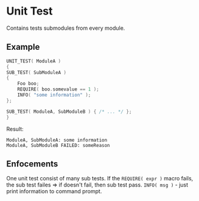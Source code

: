 # Unit Test
Contains tests submodules from every module.
## Example
```cpp
UNIT_TEST( ModuleA )
{
SUB_TEST( SubModuleA )
{
    Foo boo;
    REQUIRE( boo.somevalue == 1 );
    INFO( "some information" );
};

SUB_TEST( ModuleA, SubModuleB ) { /* ... */ };
}
```
Result:
```
ModuleA, SubModuleA: some information
ModuleA, SubModuleB FAILED: someReason
```
## Enfocements
One unit test consist of many sub tests. If the `REQUIRE( expr )` macro fails, the sub test failes => if doesn't fail, then sub test pass. `INFO( msg )` - just print information to command prompt.